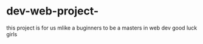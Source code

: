 # dev-web-project-
this project is for us mlike a buginners to be a masters in web dev good luck girls 
